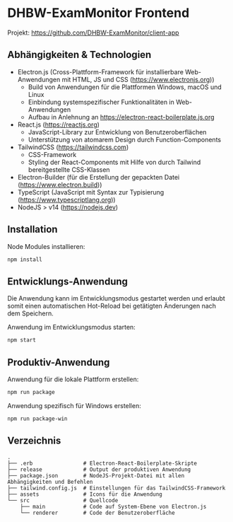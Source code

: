 # DHBW-ExamMonitor Frontend

Projekt: https://github.com/DHBW-ExamMonitor/client-app

## Abhängigkeiten & Technologien

- Electron.js (Cross-Plattform-Framework für installierbare Web-Anwendungen mit HTML, JS und CSS (https://www.electronjs.org))
  - Build von Anwendungen für die Plattformen Windows, macOS und Linux
  - Einbindung systemspezifischer Funktionalitäten in Web-Anwendungen
  - Aufbau in Anlehnung an https://electron-react-boilerplate.js.org
- React.js (https://reactjs.org)
  - JavaScript-Library zur Entwicklung von Benutzeroberflächen
  - Unterstützung von atomarem Design durch Function-Components
- TailwindCSS (https://tailwindcss.com)
  - CSS-Framework
  - Styling der React-Components mit Hilfe von durch Tailwind bereitgestellte CSS-Klassen
- Electron-Builder (für die Erstellung der gepackten Datei (https://www.electron.build))
- TypeScript (JavaScript mit Syntax zur Typisierung (https://www.typescriptlang.org))
- NodeJS > v14 (https://nodejs.dev)

## Installation

Node Modules installieren:

```bash
npm install
```

## Entwicklungs-Anwendung

Die Anwendung kann im Entwicklungsmodus gestartet werden und erlaubt somit einen automatischen Hot-Reload bei getätigten Änderungen nach dem Speichern.

Anwendung im Entwicklungsmodus starten:

```bash
npm start
```

## Produktiv-Anwendung

Anwendung für die lokale Plattform erstellen:

```bash
npm run package
```

Anwendung spezifisch für Windows erstellen:

```bash
npm run package-win
```

## Verzeichnis

```
.
├── .erb                # Electron-React-Boilerplate-Skripte
├── release             # Output der produktiven Anwendung
├── package.json        # NodeJS-Projekt-Datei mit allen Abhängigkeiten und Befehlen
├── tailwind.config.js  # Einstellungen für das TailwindCSS-Framework
├── assets              # Icons für die Anwendung 
└── src                 # Quellcode
    ├── main            # Code auf System-Ebene von Electron.js
    └── renderer        # Code der Benutzeroberfläche
```
